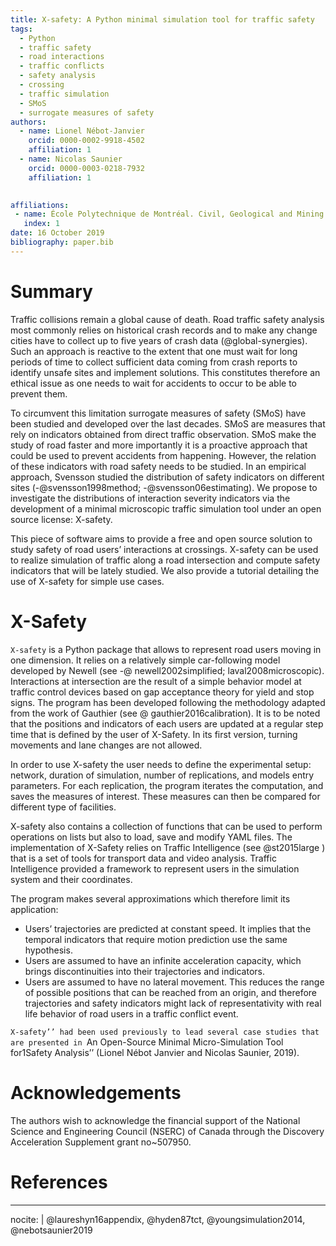 ```yaml
---
title: X-safety: A Python minimal simulation tool for traffic safety 
tags:
  - Python
  - traffic safety
  - road interactions
  - traffic conflicts
  - safety analysis
  - crossing 
  - traffic simulation
  - SMoS
  - surrogate measures of safety 
authors:
  - name: Lionel Nébot-Janvier
    orcid: 0000-0002-9918-4502
    affiliation: 1
  - name: Nicolas Saunier
    orcid: 0000-0003-0218-7932
    affiliation: 1

	
affiliations:
 - name: École Polytechnique de Montréal. Civil, Geological and Mining Engineering Department
   index: 1
date: 16 October 2019
bibliography: paper.bib
---
```


# Summary

Traffic collisions remain a global cause of death. Road traffic safety analysis most commonly relies on historical crash records and to make any change cities have to collect up to five years of crash data (@global-synergies). Such an approach is reactive to the extent that one must wait for long periods of time to collect sufficient data coming from crash reports to identify unsafe sites and implement solutions. This constitutes therefore an ethical issue as one needs to wait for accidents to occur to be able to prevent them. 

To circumvent this limitation surrogate measures of safety (SMoS) have been studied and developed over the last decades. SMoS are measures that rely on indicators obtained from direct traffic observation. SMoS make the study of road faster and more importantly it is a proactive approach that could be used to prevent accidents from happening. However, the relation of these indicators with road safety needs to be studied. In an empirical approach, Svensson studied the distribution of safety indicators on different sites (-@svensson1998method; -@svensson06estimating). We propose to investigate the distributions of interaction severity indicators via the  development of a  minimal microscopic traffic simulation tool under an open source license: X-safety.

This piece of software aims to provide a free and open source solution to study safety of road users’ interactions at crossings. X-safety can be used to realize simulation of traffic along a road intersection and compute safety indicators that will be lately studied.
We also provide a tutorial detailing the use of X-safety for simple use cases.



# X-Safety

``X-safety`` is a Python package that allows to represent road users moving in one dimension. It relies on a relatively simple car-following model developed by Newell (see -@ newell2002simplified; laval2008microscopic). Interactions at intersection are the result of a simple behavior model at traffic control devices based on gap acceptance theory for yield and stop signs. 
The program has been developed following the methodology adapted from the work of Gauthier (see @ gauthier2016calibration). It is to be noted that the positions and indicators of each users are updated at a regular step time that is defined by the user of X-Safety. 
In its first version, turning movements and lane changes are not allowed. 

In order to use X-safety the user needs to define the experimental setup: network, duration of simulation, number of replications, and models entry parameters.
For each replication, the program iterates the computation, and saves the measures of interest. 
These measures can then be compared for different type of facilities.  

X-safety also contains a collection of functions that can be used to perform operations on lists but also to load, save and modify YAML files. The implementation of X-Safety relies on Traffic Intelligence (see @st2015large
) that is a set of tools for transport data and video analysis. Traffic Intelligence provided a framework to represent users in the simulation system and their coordinates. 

The program makes several approximations which therefore limit its application:

- Users’ trajectories are predicted at constant speed. It implies that the temporal indicators that require motion prediction use the same hypothesis.
- Users are assumed to have an infinite acceleration capacity, which brings discontinuities into their trajectories and indicators. 
- Users are assumed to have no lateral movement. This reduces the range of possible positions that can be reached from an origin, and therefore trajectories and safety indicators might lack of representativity with real life behavior of road users in a traffic conflict event. 

``X-safety’’ had been used previously to lead several case studies that are presented in ``An Open-Source Minimal Micro-Simulation Tool for1Safety Analysis’’ (Lionel Nébot Janvier and Nicolas Saunier, 2019). 



# Acknowledgements

The authors wish to acknowledge the financial support of the National Science and Engineering Council (NSERC) of Canada through the Discovery Acceleration Supplement grant no~507950.

# References

---
nocite: | 
  @laureshyn16appendix, @hyden87tct, @youngsimulation2014, @nebotsaunier2019
